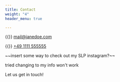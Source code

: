 ```yaml
---
title: Contact
weight: "4"
header_menu: true

---
```

{{<icon class="fa fa-envelope">}} [mail@janedoe.com](mhbrownslp@gmail.com "mhbrownslp@gmail.com")

{{<icon class="fa fa-phone">}} [+49 1111 555555](tel:+201-588-3920)

\~\~insert some way to check out my SLP instagram?\~\~

tried changing to my info won't work 

Let us get in touch!